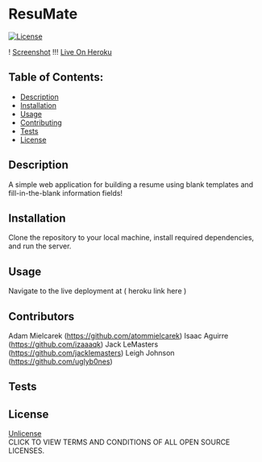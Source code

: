 # ResuMate

[![License](https://img.shields.io/badge/License-Unlicense%20-blue.svg)](https://opensource.org/licenses/Unlicense)

! [Screenshot]()
!!! [Live On Heroku]()

## Table of Contents:

* [Description](#description)
* [Installation](#installation)
* [Usage](#usage)
* [Contributing](#contributors)
* [Tests](#tests)
* [License](#license)

## Description
A simple web application for building a resume using blank templates and fill-in-the-blank information fields!

## Installation
Clone the repository to your local machine, install required dependencies, and run the server. 

## Usage
Navigate to the live deployment at ( heroku link here )

## Contributors
Adam Mielcarek (https://github.com/atommielcarek)
Isaac Aguirre (https://github.com/izaaaqk)
Jack LeMasters (https://github.com/jacklemasters)
Leigh Johnson (https://github.com/uglyb0nes)

## Tests

## License
[Unlicense](https://opensource.org/licenses)<br>
CLICK TO VIEW TERMS AND CONDITIONS OF ALL OPEN SOURCE LICENSES.
